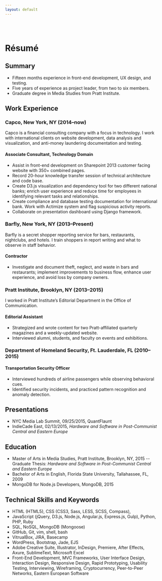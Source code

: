 ```yaml
---
layout: default
---
```

<div></br></br></div>


# Résumé


## Summary
- Fifteen months experience in front-end development, UX design, and testing.
- Five years of experience as project leader, from two to six members.
- Graduate degree in Media Studies from Pratt Institute.

## Work Experience

### Capco, New York, NY (2014–now)
Capco is a financial consulting company with a focus in technology. I work with international clients on website development, data analysis and visualization, and anti-money laundering documentation and testing.


#### Associate Consultant, Technology Domain
- Assist in front-end development on Sharepoint 2013 customer facing website with 350+ combined pages.
- Record 20-hour knowledge transfer session of technical architecture and code base.
- Create D3.js visualization and dependency tool for two different national banks; enrich user experience and reduce time for employees in identifying relevant tasks and relationships.
- Create compliance and database testing documentation for international bank. Work with Actimize system and flag suspicious activity reports.
- Collaborate on presentation dashboard using Django framework.


### Barfly, New York, NY (2013–Present)
Barfly is a secret shopper reporting service for bars, restaurants, nightclubs, and hotels. I train shoppers in report writing and what to observe in staff behavior.


#### Contractor
- Investigate and document theft, neglect, and waste in bars and restaurants; implement improvements to business flow, enhance user experience, and avoid loss by company owners.


### Pratt Institute, Brooklyn, NY (2013–2015)
I worked in Pratt Institute’s Editorial Department in the Office of Communication.


#### Editorial Assistant
- Strategized and wrote content for two Pratt-affiliated quarterly magazines and a weekly-updated website.
- Interviewed alumni, students, and faculty on events and exhibitions.


### Department of Homeland Security, Ft. Lauderdale, FL (2010–2015)


#### Transportation Security Officer
- Interviewed hundreds of airline passengers while observing behavioral cues.
- Identified security incidents, and practiced pattern recognition and anomaly detection.


## Presentations
- NYC Media Lab Summit, 09/25/2015, QuantFlaunt
- IndieCade East, 02/13/2015, *Hardware and Software in Post-Communist Central and Eastern Europe*


## Education
- Master of Arts in Media Studies, Pratt Institute, Brooklyn, NY, 2015
-- Graduate Thesis: *Hardware and Software in Post-Communist Central and Eastern Europe*
- Bachelor of Arts in English, Florida State University, Tallahassee, FL, 2009
- MongoDB for Node.js Developers, MongoDB, 2015


## Technical Skills and Keywords
- HTML (HTML5), CSS (CSS3, Sass, LESS, SCSS, Compass),
- JavaScript (jQuery, D3.js, Node.js, Angular.js, Express.js, Gulp), Python, PHP, Ruby
- SQL, NoSQL, MongoDB (Mongoose)
- GitHub, Git, vim, shell, bash
- VitrualBox, JIRA, Basecamp
- WordPress, Bootstrap, Jade, EJS
- Adobe Creative Suite, Illustrator, InDesign, Premiere, After Effects, Axure, SublimeText, Microsoft Excel
- Front-End Development, MVC Frameworks, User Interface Design, Interaction Design, Responsive Design, Rapid Prototyping, Usability Testing, Interviewing, Wireframing, Cryptocurrency, Peer-to-Peer Networks, Eastern European Software
